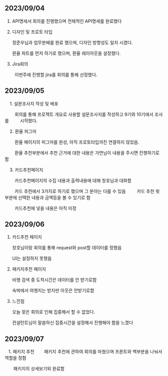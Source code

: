 ## 2023/09/04

1. API명세서
   회의를 진행했으며 전체적인 API명세를 완료했다

2. 디자인 및 프로토 타입
   
   정준우님과 업무분배를 완료 했으며, 디자인 방향성도 일치 시켰다.
   
   환율 파트를 먼저 하기로 했으며, 환율 레이아웃을 설정했다.

3. Jira회의

        이번주에 진행할 jira를 회의를 통해 선정했다.

## 2023/09/05

    1. 설문조사지 작성 및 배포

        회의를 통해 프로젝트 개요로 사용할 설문조사지를 작성하고 9기와 10기에서 조사를 
        시작했다.

    2. 환율 피그마

        환율 페이지의 피그마를 완성, 아직 프로토타입까진 연결하지 않았음.

        환율 추천부분에서 추천 근거에 대한 내용은 가연님이 내용을 주시면 진행하기로함

    3. 카드추천페이지

        카드추천페이지의 수집 내용과 출력내용에 대해 창호님과 대화함

        카드 추천에서 3가지로 하기로 했으며 그 분야는 다를 수 있음
        카드 추천 윗 부분에 선택한 내용과 금액등을 볼 수 있기로 함

        카드추천에 넣을 내용은 아직 미정

## 2023/09/06

1. 카드추천 페이지
   
   창호님이랑 회의를 통해 request와 post할 데이터를 정했음
   
    UI는 설정하지 못했음

2. 패키지추천 페이지
   
   비행 검색 중 도착시간은 데이터를 안 받기로함
   
   숙박에서 여행지는 받지만 아웃은 안받기로함

3. 느낀점
   
   오늘 잦은 회의로 인해 집중해서 할 수 없었다.
   
   컨설턴트님이 말씀하신 집중시간을 설정해서 진행해야 함을 느꼈다



## 2023/09/07

   1. 패키지 추천
       패키지 추천에 관하여 회의를 마쳤으며  프론트와 백부분을 나눠서 역할을 정함

       패키지의 상세보기외 완료함
